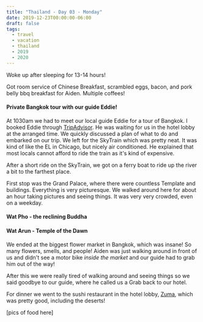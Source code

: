 ```yaml
---
title: "Thailand - Day 03 - Monday"
date: 2019-12-23T00:00:00-06:00
draft: false
tags: 
  - travel
  - vacation
  - thailand
  - 2019
  - 2020
---
```


Woke up after sleeping for 13-14 hours! 

Got room service of Chinese Breakfast, scrambled eggs, bacon, and pork belly bbq breakfast for Aiden. Multiple coffees!

#### Private Bangkok tour with our guide Eddie!

At 1030am we had to meet our local guide Eddie for a tour of Bangkok. I booked Eddie through [TripAdvisor](https://www.tripadvisor.com/AttractionProductReview-g293916-d11456468-Private_Guide_In_and_Around_Bangkok_Custom_Tour-Bangkok.html). He was waiting for us in the hotel lobby at the arranged time. We quickly discussed a plan of what to do and embarked on our trip. We left for the SkyTrain which was pretty neat. It was kind of like the EL in Chicago, but nicely air conditioned. He explained that most locals cannot afford to ride the train as it's kind of expensive.

After a short ride on the SkyTrain, we got on a ferry boat to ride up the river a bit to the farthest place.

First stop was the Grand Palace, where there were countless Template and buildings. Everything is very picturesque. We walked around here for about an hour taking pictures and seeing things.  It was very very crowded, even on a weekday.

#### Wat Pho - the reclining Buddha

#### Wat Arun - Temple of the Dawn

We ended at the biggest flower market in Bangkok, which was insane!  So many flowers, smells, and people!  Aiden was just walking around in front of us and didn't see a motor bike _inside the market_ and our guide had to grab him out of the way!

After this we were really tired of walking around and seeing things so we said goodbye to our guide, where he called us a Grab back to our hotel.

For dinner we went to the sushi restaurant in the hotel lobby, [Zuma](https://guide.michelin.com/en/bangkok-region/bangkok/restaurant/zuma#), which was pretty good, including the deserts!

[pics of food here]